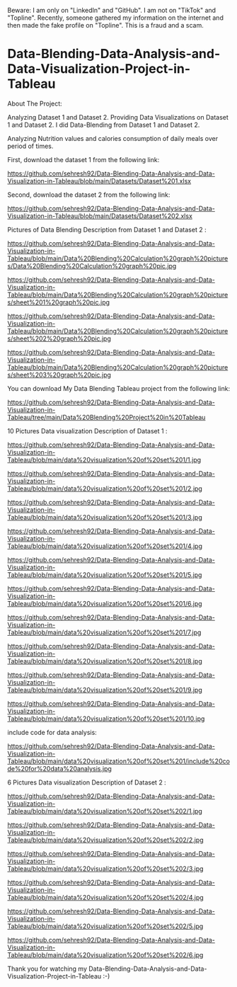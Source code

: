 Beware: I am only on "LinkedIn" and "GitHub". I am not on "TikTok" and "Topline". Recently, someone gathered my information on the internet and then made the fake profile on "Topline". This is a fraud and a scam.

# Data-Blending-Data-Analysis-and-Data-Visualization-Project-in-Tableau

About The Project:

Analyzing Dataset 1 and Dataset 2. Providing Data Visualizations on Dataset 1 and Dataset 2. I did Data-Blending from Dataset 1 and Dataset 2.

Analyzing Nutrition values and calories consumption of daily meals over period of times.

First, download the dataset 1 from the following link:

https://github.com/sehresh92/Data-Blending-Data-Analysis-and-Data-Visualization-in-Tableau/blob/main/Datasets/Dataset%201.xlsx

Second,  download the dataset 2 from the following link:

https://github.com/sehresh92/Data-Blending-Data-Analysis-and-Data-Visualization-in-Tableau/blob/main/Datasets/Dataset%202.xlsx

Pictures of Data Blending Description from Dataset 1 and Dataset 2 :

https://github.com/sehresh92/Data-Blending-Data-Analysis-and-Data-Visualization-in-Tableau/blob/main/Data%20Blending%20Calculation%20graph%20pictures/Data%20Blending%20Calculation%20graph%20pic.jpg

https://github.com/sehresh92/Data-Blending-Data-Analysis-and-Data-Visualization-in-Tableau/blob/main/Data%20Blending%20Calculation%20graph%20pictures/sheet%201%20graph%20pic.jpg

https://github.com/sehresh92/Data-Blending-Data-Analysis-and-Data-Visualization-in-Tableau/blob/main/Data%20Blending%20Calculation%20graph%20pictures/sheet%202%20graph%20pic.jpg

https://github.com/sehresh92/Data-Blending-Data-Analysis-and-Data-Visualization-in-Tableau/blob/main/Data%20Blending%20Calculation%20graph%20pictures/sheet%203%20graph%20pic.jpg

You can download My Data Blending Tableau project from the following link:

https://github.com/sehresh92/Data-Blending-Data-Analysis-and-Data-Visualization-in-Tableau/tree/main/Data%20Blending%20Project%20in%20Tableau

10 Pictures  Data visualization Description  of Dataset 1 :

https://github.com/sehresh92/Data-Blending-Data-Analysis-and-Data-Visualization-in-Tableau/blob/main/data%20visualization%20of%20set%201/1.jpg

https://github.com/sehresh92/Data-Blending-Data-Analysis-and-Data-Visualization-in-Tableau/blob/main/data%20visualization%20of%20set%201/2.jpg

https://github.com/sehresh92/Data-Blending-Data-Analysis-and-Data-Visualization-in-Tableau/blob/main/data%20visualization%20of%20set%201/3.jpg

https://github.com/sehresh92/Data-Blending-Data-Analysis-and-Data-Visualization-in-Tableau/blob/main/data%20visualization%20of%20set%201/4.jpg

https://github.com/sehresh92/Data-Blending-Data-Analysis-and-Data-Visualization-in-Tableau/blob/main/data%20visualization%20of%20set%201/5.jpg

https://github.com/sehresh92/Data-Blending-Data-Analysis-and-Data-Visualization-in-Tableau/blob/main/data%20visualization%20of%20set%201/6.jpg

https://github.com/sehresh92/Data-Blending-Data-Analysis-and-Data-Visualization-in-Tableau/blob/main/data%20visualization%20of%20set%201/7.jpg

https://github.com/sehresh92/Data-Blending-Data-Analysis-and-Data-Visualization-in-Tableau/blob/main/data%20visualization%20of%20set%201/8.jpg

https://github.com/sehresh92/Data-Blending-Data-Analysis-and-Data-Visualization-in-Tableau/blob/main/data%20visualization%20of%20set%201/9.jpg

https://github.com/sehresh92/Data-Blending-Data-Analysis-and-Data-Visualization-in-Tableau/blob/main/data%20visualization%20of%20set%201/10.jpg

include code for data analysis:

https://github.com/sehresh92/Data-Blending-Data-Analysis-and-Data-Visualization-in-Tableau/blob/main/data%20visualization%20of%20set%201/include%20code%20for%20data%20analysis.jpg

6 Pictures Data visualization Description of Dataset 2 :

https://github.com/sehresh92/Data-Blending-Data-Analysis-and-Data-Visualization-in-Tableau/blob/main/data%20visualization%20of%20set%202/1.jpg

https://github.com/sehresh92/Data-Blending-Data-Analysis-and-Data-Visualization-in-Tableau/blob/main/data%20visualization%20of%20set%202/2.jpg

https://github.com/sehresh92/Data-Blending-Data-Analysis-and-Data-Visualization-in-Tableau/blob/main/data%20visualization%20of%20set%202/3.jpg

https://github.com/sehresh92/Data-Blending-Data-Analysis-and-Data-Visualization-in-Tableau/blob/main/data%20visualization%20of%20set%202/4.jpg

https://github.com/sehresh92/Data-Blending-Data-Analysis-and-Data-Visualization-in-Tableau/blob/main/data%20visualization%20of%20set%202/5.jpg

https://github.com/sehresh92/Data-Blending-Data-Analysis-and-Data-Visualization-in-Tableau/blob/main/data%20visualization%20of%20set%202/6.jpg

Thank you for watching my Data-Blending-Data-Analysis-and-Data-Visualization-Project-in-Tableau :-)
